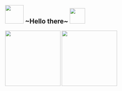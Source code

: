 <h2>
  <img height="60em" src="https://media.discordapp.net/attachments/487332107044257815/875041027063447592/PngItem_2304541.png?width=866&height=609"/>
    ~Hello there~
  <img height="50em" src="https://media.discordapp.net/attachments/487332107044257815/875041008516235324/obiwwa.png"/>
</h2> 

<div>
  <img height="180em" src="https://github-readme-stats.vercel.app/api?username=felipeThiga&show_icons=true&theme=dracula&title_color=03fc77&include_all_commits=true&count_private=true"/>
  <img height="180em" src="https://github-readme-stats.vercel.app/api/top-langs/?username=felipeThiga&layout=compact&title_color=03fc77&langs_count=7&theme=dracula"/>
</div>
 
